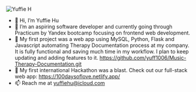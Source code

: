 ![Yuffie H](https://user-images.githubusercontent.com/90414254/166569934-43f8e657-f43d-445e-a19b-b15ef6d21ead.png)


- 👋 Hi, I’m Yuffie Hu
- 👀 I’m an aspiring software developer and currently going through Practicum by Yandex bootcamp focusing on frontend web development.
- 💞️ My first project was a web app using MySQL, Python, Flask and Javascript automating Therapy Documentation process at my company. It is fully functional and saving much time in my workflow. I plan to keep updating and adding features to it. https://github.com/yuff1006/Music-Therapy-Documentation.git
- 💼 My first international Hackathon was a blast. Check out our full-stack web app: https://100daysoflove.netlify.app/
- 📫 Reach me at yuffiehu@icloud.com

<!---
yuff1006/yuff1006 is a ✨ special ✨ repository because its `README.md` (this file) appears on your GitHub profile.
You can click the Preview link to take a look at your changes.
--->

